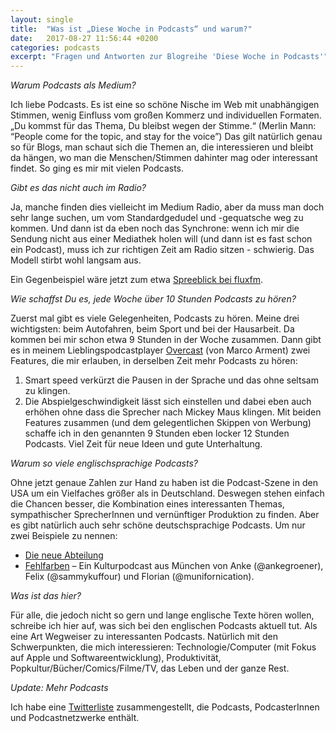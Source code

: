 ```yaml
---
layout: single
title:  "Was ist „Diese Woche in Podcasts“ und warum?"
date:   2017-08-27 11:56:44 +0200
categories: podcasts
excerpt: "Fragen und Antworten zur Blogreihe 'Diese Woche in Podcasts'"
---
```

_Warum Podcasts als Medium?_

Ich liebe Podcasts. Es ist eine so schöne Nische im Web mit unabhängigen Stimmen, wenig Einfluss vom großen Kommerz und individuellen Formaten. 
„Du kommst für das Thema, Du bleibst wegen der Stimme.“ (Merlin Mann: “People come for the topic, and stay for the voice”) Das gilt natürlich genau so für Blogs, man schaut sich die Themen an, die interessieren und bleibt da hängen, wo man die Menschen/Stimmen dahinter mag oder interessant findet. So ging es mir mit vielen Podcasts.

_Gibt es das nicht auch im Radio?_

Ja, manche finden dies vielleicht im Medium Radio, aber da muss man doch sehr lange suchen, um vom Standardgedudel und -gequatsche weg zu kommen. Und dann ist da eben noch das Synchrone: wenn ich mir die Sendung nicht aus einer Mediathek holen will (und dann ist es fast schon ein Podcast), muss ich zur richtigen Zeit am Radio sitzen - schwierig. Das Modell stirbt wohl langsam aus. 

Ein Gegenbeispiel wäre jetzt zum etwa [Spreeblick bei fluxfm](https://www.fluxfm.de/improgramm/spreeblick/). 

_Wie schaffst Du es, jede Woche über 10 Stunden Podcasts zu hören?_

Zuerst mal gibt es viele Gelegenheiten, Podcasts zu hören. Meine drei wichtigsten: beim Autofahren, beim Sport und bei der Hausarbeit. Da kommen bei mir schon etwa 9 Stunden in der Woche zusammen. Dann gibt es in meinem Lieblingspodcastplayer [Overcast](https://overcast.fm) (von Marco Arment) zwei Features, die mir erlauben, in derselben Zeit mehr Podcasts zu hören:
1. Smart speed verkürzt die Pausen in der Sprache und das ohne seltsam zu klingen. 
2. Die Abspielgeschwindigkeit lässt sich einstellen und dabei eben auch erhöhen ohne dass die Sprecher nach Mickey Maus klingen. 
Mit beiden Features zusammen (und dem gelegentlichen Skippen von Werbung) schaffe ich in den genannten 9 Stunden eben locker 12 Stunden Podcasts.  Viel Zeit für neue Ideen und gute Unterhaltung. 

_Warum so viele englischsprachige Podcasts?_

Ohne jetzt genaue Zahlen zur Hand zu haben ist die Podcast-Szene in den USA um ein Vielfaches größer als in Deutschland. Deswegen stehen einfach die Chancen besser, die Kombination eines interessanten Themas, sympathischer SprecherInnen und vernünftiger Produktion zu finden. Aber es gibt natürlich auch sehr schöne deutschsprachige Podcasts. Um nur zwei Beispiele zu nennen:
- [Die neue Abteilung](https://www.dieneueabteilung.de/podcast/)
- [Fehlfarben](https://fehlfarbenpodcast.wordpress.com) – Ein Kulturpodcast aus München von Anke (@ankegroener), Felix (@sammykuffour) und Florian (@munifornication).

_Was ist das hier?_

Für alle, die jedoch nicht so gern und lange englische Texte hören wollen, schreibe ich hier auf, was sich bei den englischen Podcasts aktuell tut. Als eine Art Wegweiser zu interessanten Podcasts. Natürlich mit den Schwerpunkten, die mich interessieren: Technologie/Computer (mit Fokus auf Apple und Softwareentwicklung), Produktivität, Popkultur/Bücher/Comics/Filme/TV, das Leben und der ganze Rest.

_Update: Mehr Podcasts_

Ich habe eine [Twitterliste](https://twitter.com/gerriet/lists/podcasts) zusammengestellt, die Podcasts, PodcasterInnen und Podcastnetzwerke enthält.  
